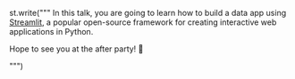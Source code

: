 st.write("""
In this talk, you are going to learn how to build a data app using [Streamlit](https://streamlit.io/), 
a popular open-source framework for creating interactive web applications in Python.

Hope to see you at the after party! 🎉

""")